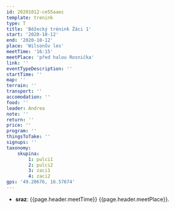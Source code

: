 ```yaml
---
id: 20201012-ce55aaec
template: trenink
type: T
title: 'Běžecký trénink Žáci 1'
start: '2020-10-12'
end: '2020-10-12'
place: 'Wilsonův les'
meetTime: '16:15'
meetPlace: 'před halou Rosnička'
link: ''
eventTypeDescription: ''
startTime: ''
map: ''
terrain: ''
transport: ''
accomodation: ''
food: ''
leader: Andrea
note: ''
return: ''
price: ''
program: ''
thingsToTake: ''
signups: ''
taxonomy:
    skupina:
        1: pulci1
        2: pulci2
        3: zaci1
        4: zaci2
gps: '49.20676, 16.57674'
---
```


* **sraz**: {{page.header.meetTime}} {{page.header.meetPlace}}.
